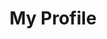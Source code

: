 ---
title: My Profile
script: https://memberservices.membee.com/feeds/Profile/ProfileScript.ashx?cid=1134&pid=5501
---